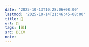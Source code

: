 ```yaml
---
date: '2025-10-13T10:28:06+08:00'
lastmod: '2025-10-14T21:46:45-08:00'
title: 􄪎
url: 􄪎
tags: [䉭]
src: DCCV
note:
---
```

